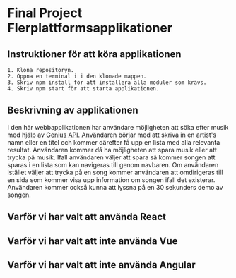 # Final Project Flerplattformsapplikationer

## Instruktioner för att köra applikationen
```
1. Klona repositoryn.
2. Öppna en terminal i i den klonade mappen.
3. Skriv npm install för att installera alla moduler som krävs.
4. Skriv npm start för att starta applikationen.
```

## Beskrivning av applikationen
I den här webbapplikationen har användare möjligheten att söka efter musik med hjälp av [Genius API](https://docs.genius.com/). Användaren börjar med att skriva in en artist's namn eller en titel och kommer därefter få upp en lista med alla relevanta resultat. Användaren kommer då ha möjligheten att spara musik eller att trycka på musik. Ifall användaren väljer att spara så kommer songen att sparas i en lista som kan navigeras till genom navbaren. Om användaren istället väljer att trycka på en song kommer användaren att omdirigeras till en sida som kommer visa upp information om songen ifall det existerar. Användaren kommer också kunna att lyssna på en 30 sekunders demo av songen.

## Varför vi har valt att använda React

## Varför vi har valt att inte använda Vue

## Varför vi har valt att inte använda Angular
